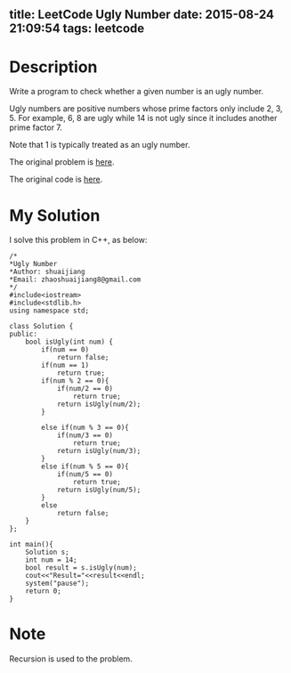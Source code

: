 title: LeetCode Ugly Number
date: 2015-08-24 21:09:54
tags: leetcode
---

# Description
Write a program to check whether a given number is an ugly number.

Ugly numbers are positive numbers whose prime factors only include 2, 3, 5. For example, 6, 8 are ugly while 14 is not ugly since it includes another prime factor 7.

Note that 1 is typically treated as an ugly number.

The original problem is [here](https://leetcode.com/problems/ugly-number/ "Problem").

The original code is [here](https://github.com/shuaijiang/LeetCode/blob/master/UglyNumber.cpp "Code").
<!--more-->

# My Solution
I solve this problem in C++, as below:
	
	/*
	*Ugly Number
	*Author: shuaijiang
	*Email: zhaoshuaijiang8@gmail.com
	*/
	#include<iostream>
	#include<stdlib.h>
	using namespace std;
	
	class Solution {
	public:
	    bool isUgly(int num) {
	    	if(num == 0)
	    		return false;
	    	if(num == 1)
	    		return true;
	        if(num % 2 == 0){
	        	if(num/2 == 0)
	        		return true;
	        	return isUgly(num/2);
	        }
	        	
	        else if(num % 3 == 0){
	        	if(num/3 == 0)
	        		return true;
	        	return isUgly(num/3);
	        }
	        else if(num % 5 == 0){
	        	if(num/5 == 0)
	        		return true;
	        	return isUgly(num/5);
	        }
	        else 
	    		return false;
	    }
	};
	
	int main(){
		Solution s;
		int num = 14;
		bool result = s.isUgly(num);
		cout<<"Result="<<result<<endl;
		system("pause");
		return 0;
	}
	


# Note
Recursion is used to the problem.
